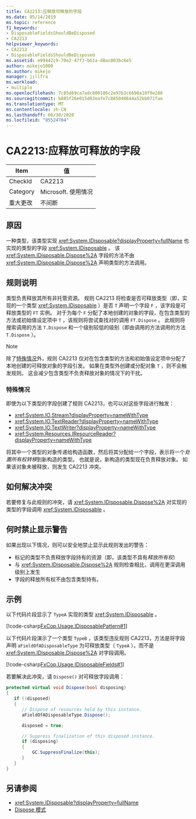 ```yaml
---
title: CA2213:应释放可释放的字段
ms.date: 05/14/2019
ms.topic: reference
f1_keywords:
- DisposableFieldsShouldBeDisposed
- CA2213
helpviewer_keywords:
- CA2213
- DisposableFieldsShouldBeDisposed
ms.assetid: e99442c9-70e2-47f3-b61a-d8ac003bc6e5
author: mikejo5000
ms.author: mikejo
manager: jillfra
ms.workload:
- multiple
ms.openlocfilehash: 7c85d69ca7adc800186c2e97b3c6690a10f9e286
ms.sourcegitcommit: b885f26e015d03eafe7c885040644a52bb071fae
ms.translationtype: MT
ms.contentlocale: zh-CN
ms.lasthandoff: 06/30/2020
ms.locfileid: "85524704"
---
```

# <a name="ca2213-disposable-fields-should-be-disposed"></a>CA2213:应释放可释放的字段

|Item|值|
|-|-|
|CheckId|CA2213|
|Category|Microsoft. 使用情况|
|重大更改|不间断|

## <a name="cause"></a>原因

一种类型，该类型实现 <xref:System.IDisposable?displayProperty=fullName> 也实现的类型的字段 <xref:System.IDisposable> 。 该 <xref:System.IDisposable.Dispose%2A> 字段的方法不由 <xref:System.IDisposable.Dispose%2A> 声明类型的方法调用。

## <a name="rule-description"></a>规则说明

类型负责释放其所有非托管资源。 规则 CA2213 将检查是否可释放类型（即，实现的一个类型 <xref:System.IDisposable> ）是否 `T` 声明一个字段 `F` ，该字段是可释放类型的 `FT` 实例。 对于为每个 `F` 分配了本地创建的对象的字段，在包含类型的方法或初始值设定项中 `T` ，该规则将尝试查找对的调用 `FT.Dispose` 。 此规则将搜索调用的方法 `T.Dispose` 和一个级别较低的级别（即由调用的方法调用的方法 `T.Dispose` ）。

> [!NOTE]
> 除了[特殊情况](#special-cases)外，规则 CA2213 仅对在包含类型的方法和初始值设定项中分配了本地创建的可释放对象的字段引发。 如果在类型外创建或分配对象 `T` ，则不会触发规则。 这会减少包含类型不负责释放对象的情况下的干扰。

### <a name="special-cases"></a>特殊情况

即使为以下类型的字段创建了规则 CA2213，也可以对这些字段进行触发：

- <xref:System.IO.Stream?displayProperty=nameWithType>
- <xref:System.IO.TextReader?displayProperty=nameWithType>
- <xref:System.IO.TextWriter?displayProperty=nameWithType>
- <xref:System.Resources.IResourceReader?displayProperty=nameWithType>

将其中一个类型的对象传递给构造函数，然后将其分配给一个字段，表示将一个*处置所有权转移*到新构造的类型。 也就是说，新构造的类型现在负责释放对象。 如果该对象未被释放，则发生 CA2213 冲突。

## <a name="how-to-fix-violations"></a>如何解决冲突

若要修复与此规则的冲突，请 <xref:System.IDisposable.Dispose%2A> 对实现的类型的字段调用 <xref:System.IDisposable> 。

## <a name="when-to-suppress-warnings"></a>何时禁止显示警告

如果出现以下情况，则可以安全地禁止显示此规则发出的警告：

- 标记的类型不负责释放字段持有的资源（即，该类型不具有*释放所有权*）
- 与 <xref:System.IDisposable.Dispose%2A> 规则检查相比，调用在更深调用级别上发生
- 字段的释放所有权不由包含类型持有。

## <a name="example"></a>示例

以下代码片段显示了 `TypeA` 实现的类型 <xref:System.IDisposable> 。

[!code-csharp[FxCop.Usage.IDisposablePattern#1](../code-quality/codesnippet/CSharp/ca2213-disposable-fields-should-be-disposed_1.cs)]

以下代码片段演示了一个类型 `TypeB` ，该类型违反规则 CA2213，方法是将字段声明 `aFieldOfADisposableType` 为可释放类型（ `TypeA` ），而不是 <xref:System.IDisposable.Dispose%2A> 对字段调用。

[!code-csharp[FxCop.Usage.IDisposableFields#1](../code-quality/codesnippet/CSharp/ca2213-disposable-fields-should-be-disposed_2.cs)]

若要解决此冲突，请 `Dispose()` 对可释放字段调用：

```csharp
protected virtual void Dispose(bool disposing)
{
   if (!disposed)
   {
      // Dispose of resources held by this instance.
      aFieldOfADisposableType.Dispose();

      disposed = true;

      // Suppress finalization of this disposed instance.
      if (disposing)
      {
          GC.SuppressFinalize(this);
      }
   }
}
```

## <a name="see-also"></a>另请参阅

- <xref:System.IDisposable?displayProperty=fullName>
- [Dispose 模式](/dotnet/standard/design-guidelines/dispose-pattern)
